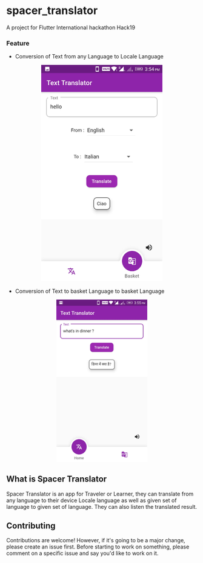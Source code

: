 # spacer_translator

A project for Flutter International hackathon Hack19

### Feature

<ul><li>Conversion of Text from any Language to Locale Language</li></ul>
<p align="center"><img src="images/local.jpeg" width=320></p>
<ul><li>Conversion of Text to basket Language to basket Language</li></ul>
<p align="center"><img src="images/basket.jpeg" width="240"></p>

## What is Spacer Translator

Spacer Translator is an app for Traveler or Learner, they can translate from any language to their device Locale language as well as given set of language to given set of language. They can also listen the translated result.

## Contributing

Contributions are welcome! However, if it's going to be a major change, please create an issue first. Before starting to work on something, please comment on a specific issue and say you'd like to work on it.

